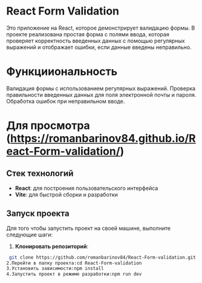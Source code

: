 # React Form Validation
Это приложение на React, которое демонстрирует валидацию формы. В проекте реализована простая форма с полями ввода, 
которая проверяет корректность введенных данных с помощью регулярных выражений и отображает ошибки, если данные введены неправильно.

# Функцииональность
Валидация формы с использованием регулярных выражений.
Проверка правильности введенных данных для поля электронной почты и пароля.
Обработка ошибок при неправильном вводе.

# Для просмотра (https://romanbarinov84.github.io/React-Form-validation/)

## Стек технологий
- **React**: для построения пользовательского интерфейса
- **Vite**: для быстрой сборки и разработки

## Запуск проекта

Для того чтобы запустить проект на своей машине, выполните следующие шаги:
1. **Клонировать репозиторий**:
  ```bash
   git clone https://github.com/romanbarinov84/React-Form-validation.git
2.Перейти в папку проекта:cd React-Form-validation
3.Установить зависимости:npm install
4.Запустить проект в режиме разработки:npm run dev
 


